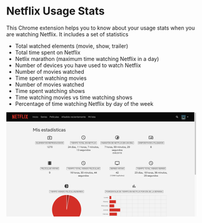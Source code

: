 # Netflix Usage Stats

This Chrome extension helps you to know about your usage stats when you are watching Netflix. It includes a set of statistics

* Total watched elements (movie, show, trailer)
* Total time spent on Netflix
* Netlix marathon (maximum time watching Netflix in a day)
* Number of devices you have used to watch Netflix
* Number of movies watched
* Time spent watching movies
* Number of movies watched
* Time spent watching shows
* Time watching movies vs time watching shows
* Percentage of time watching Netflix by day of the week

![Screenshot](./screenshot.png)
